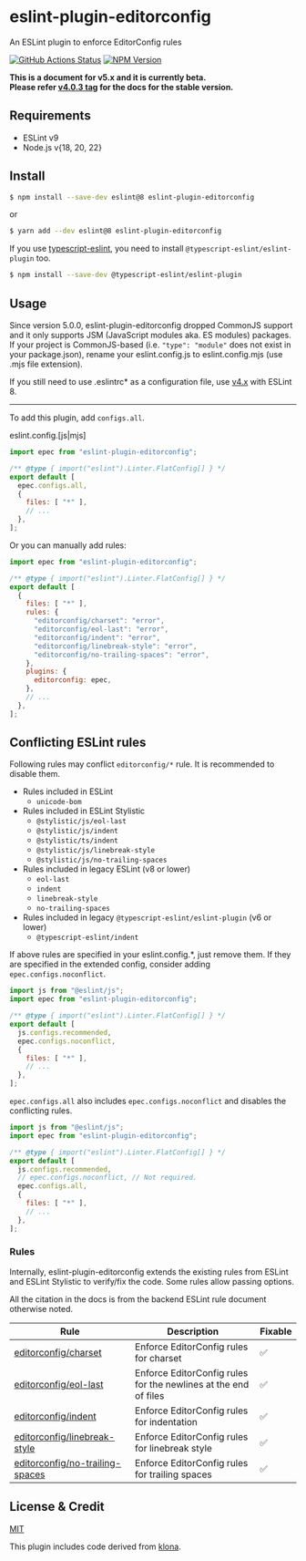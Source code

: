 # eslint-plugin-editorconfig

An ESLint plugin to enforce EditorConfig rules

[![GitHub Actions Status](https://github.com/phanect/eslint-plugin-editorconfig/actions/workflows/actions.yml/badge.svg)](https://github.com/phanect/eslint-plugin-editorconfig/actions/workflows/actions.yml) [![NPM Version](https://img.shields.io/npm/v/eslint-plugin-editorconfig.svg)](https://npmjs.org/package/eslint-plugin-editorconfig)

**This is a document for v5.x and it is currently beta.**  
**Please refer [v4.0.3 tag](https://github.com/phanect/eslint-plugin-editorconfig/tree/v4.0.3) for the docs for the stable version.**

## Requirements

- ESLint v9
- Node.js v{18, 20, 22}

## Install

```bash
$ npm install --save-dev eslint@8 eslint-plugin-editorconfig
```

or

```bash
$ yarn add --dev eslint@8 eslint-plugin-editorconfig
```

If you use [typescript-eslint](https://github.com/typescript-eslint/typescript-eslint), you need to install `@typescript-eslint/eslint-plugin` too.

```bash
$ npm install --save-dev @typescript-eslint/eslint-plugin
```

## Usage

Since version 5.0.0, eslint-plugin-editorconfig dropped CommonJS support and it only supports JSM (JavaScript modules aka. ES modules) packages.
If your project is CommonJS-based (i.e. `"type": "module"` does not exist in your package.json), rename your eslint.config.js to eslint.config.mjs (use .mjs file extension).

If you still need to use .eslintrc* as a configuration file, use [v4.x](https://github.com/phanect/eslint-plugin-editorconfig/tree/v4.0.3) with ESLint 8.

-----

To add this plugin, add `configs.all`.

eslint.config.[js|mjs]

```js
import epec from "eslint-plugin-editorconfig";

/** @type { import("eslint").Linter.FlatConfig[] } */
export default [
  epec.configs.all,
  {
    files: [ "*" ],
    // ...
  },
];
```

Or you can manually add rules: 

```js
import epec from "eslint-plugin-editorconfig";

/** @type { import("eslint").Linter.FlatConfig[] } */
export default [
  {
    files: [ "*" ],
    rules: {
      "editorconfig/charset": "error",
      "editorconfig/eol-last": "error",
      "editorconfig/indent": "error",
      "editorconfig/linebreak-style": "error",
      "editorconfig/no-trailing-spaces": "error",
    },
    plugins: {
      editorconfig: epec,
    },
    // ...
  },
];
```

## Conflicting ESLint rules

Following rules may conflict `editorconfig/*` rule.
It is recommended to disable them.

- Rules included in ESLint
  - `unicode-bom`
- Rules included in ESLint Stylistic
  - `@stylistic/js/eol-last`
  - `@stylistic/js/indent`
  - `@stylistic/ts/indent`
  - `@stylistic/js/linebreak-style`
  - `@stylistic/js/no-trailing-spaces`
- Rules included in legacy ESLint (v8 or lower)
  - `eol-last`
  - `indent`
  - `linebreak-style`
  - `no-trailing-spaces`
- Rules included in legacy `@typescript-eslint/eslint-plugin` (v6 or lower)
  - `@typescript-eslint/indent`

If above rules are specified in your eslint.config.*, just remove them.
If they are specified in the extended config, consider adding `epec.configs.noconflict`.

```js
import js from "@eslint/js";
import epec from "eslint-plugin-editorconfig";

/** @type { import("eslint").Linter.FlatConfig[] } */
export default [
  js.configs.recommended,
  epec.configs.noconflict,
  {
    files: [ "*" ],
    // ...
  },
];
```

`epec.configs.all` also includes `epec.configs.noconflict` and disables the conflicting rules.

```js
import js from "@eslint/js";
import epec from "eslint-plugin-editorconfig";

/** @type { import("eslint").Linter.FlatConfig[] } */
export default [
  js.configs.recommended,
  // epec.configs.noconflict, // Not required.
  epec.configs.all,
  {
    files: [ "*" ],
    // ...
  },
];
```

### Rules

Internally, eslint-plugin-editorconfig extends the existing rules from ESLint and ESLint Stylistic to verify/fix the code.
Some rules allow passing options.

All the citation in the docs is from the backend ESLint rule document otherwise noted.

| Rule                                                                | Description                                                     | Fixable |
| ------------------------------------------------------------------- | --------------------------------------------------------------- | -- |
| [editorconfig/charset](docs/rules/charset.md)                       | Enforce EditorConfig rules for charset                          | ✅ |
| [editorconfig/eol-last](docs/rules/eol-last.md)                     | Enforce EditorConfig rules for the newlines at the end of files | ✅ |
| [editorconfig/indent](docs/rules/indent.md)                         | Enforce EditorConfig rules for indentation                      | ✅ |
| [editorconfig/linebreak-style](docs/rules/linebreak-style.md)       | Enforce EditorConfig rules for linebreak style                  | ✅ |
| [editorconfig/no-trailing-spaces](docs/rules/no-trailing-spaces.md) | Enforce EditorConfig rules for trailing spaces                  | ✅ |

## License & Credit

[MIT](./LICENSE)

This plugin includes code derived from [klona](https://github.com/lukeed/klona).
